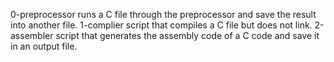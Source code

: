 0-preprocessor  runs a C file through the preprocessor and save the result into another file.
1-complier script that compiles a C file but does not link.
2-assembler script that generates the assembly code of a C code and save it in an output file.

